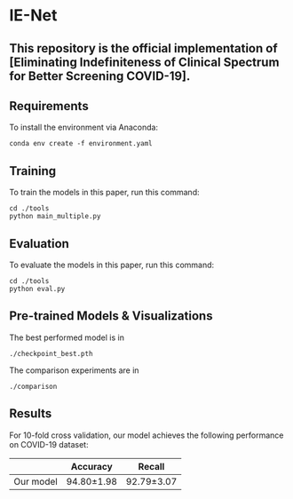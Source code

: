 # IE-Net
 
## This repository is the official implementation of [Eliminating Indefiniteness of Clinical Spectrum for Better Screening COVID-19]. 


## Requirements

To install the environment via Anaconda:

```setup
conda env create -f environment.yaml
```


## Training

To train the models in this paper, run this command:

```train
cd ./tools
python main_multiple.py
```

## Evaluation

To evaluate the models in this paper, run this command:

```eval
cd ./tools
python eval.py
```


## Pre-trained Models & Visualizations

The best performed model is in 
```
./checkpoint_best.pth
```

The comparison experiments are in
```
./comparison
```

## Results

For 10-fold cross validation, our model achieves the following performance on COVID-19 dataset:

|                    |    Accuracy       |    Recall      |
| ------------------ |------------------ | -------------- |
|    Our model       |   94.80±1.98      |  92.79±3.07    |
